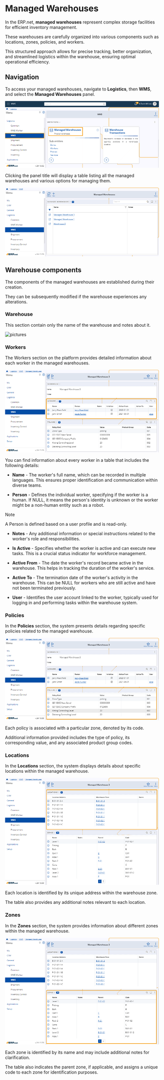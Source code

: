# Managed Warehouses 

In the ERP.net, **managed warehouses** represent complex storage facilities for efficient inventory management. 

These warehouses are carefully organized into various components such as locations, zones, policies, and workers. 

This structured approach allows for precise tracking, better organization, and streamlined logistics within the warehouse, ensuring optimal operational efficiency.

## Navigation 

To access your managed warehouses, navigate to **Logistics**, then **WMS**, and select the **Managed Warehouses** panel. 

![pictures](pictures/Managed_Warehouses_navigation_03_06.png)

Clicking the panel title will display a table listing all the managed warehouses and various options for managing them.

![pictures](pictures/Managed_Warehouses_view_04_06.png)

## Warehouse components 

The components of the managed warehouses are established during their creation. 

They can be subsequently modified if the warehouse experiences any alterations.

### Warehouse 

This section contain only the name of the warehouse and notes about it. 

![pictures](pictures/Managed_Warehouses_warehouses_04_06.png)

### Workers 

The Workers section on the platform provides detailed information about each worker in the managed warehouses. 

![pictures](pictures/Managed_Warehouses_workers_04_06.png)

You can find information about every worker in a table that includes the following details:

- **Name** - The worker's full name, which can be recorded in multiple languages. This ensures proper identification and communication within diverse teams.

- **Person** - Defines the individual worker, specifying if the worker is a human. If NULL, it means the person's identity is unknown or the worker might be a non-human entity such as a robot.

> [!NOTE]
> A Person is defined based on a user profile and is read-only.

- **Notes** - Any additional information or special instructions related to the worker's role and responsibilities.

- **Is Active** - Specifies whether the worker is active and can execute new tasks. This is a crucial status indicator for workforce management.

- **Active From** - The date the worker's record became active in the warehouse. This helps in tracking the duration of the worker's service.

- **Active To** - The termination date of the worker's activity in the warehouse. This can be NULL for workers who are still active and have not been terminated previously.

- **User** - Identifies the user account linked to the worker, typically used for logging in and performing tasks within the warehouse system.

### Policies 

In the **Policies** section, the system presents details regarding specific policies related to the managed warehouse. 

![pictures](pictures/Managed_Warehouses_policies_04_06.png)

Each policy is associated with a particular zone, denoted by its code. 

Additional information provided includes the type of policy, its corresponding value, and any associated product group codes.

### Locations

In the **Locations** section, the system displays details about specific locations within the managed warehouse. 

![pictures](pictures/Managed_Warehouses_locations_04_06.png)

Each location is identified by its unique address within the warehouse zone. 

The table also provides any additional notes relevant to each location.

### Zones 

In the **Zones** section, the system provides information about different zones within the managed warehouse. 

![pictures](pictures/Managed_Warehouses_zones_04_06.png)

Each zone is identified by its name and may include additional notes for clarification. 

The table also indicates the parent zone, if applicable, and assigns a unique code to each zone for identification purposes.
